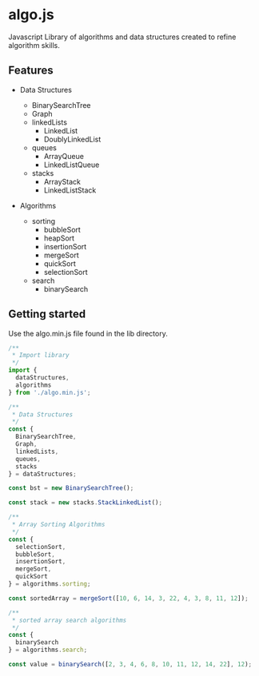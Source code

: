 # algo.js
Javascript Library of algorithms and data structures created to refine algorithm skills.

## Features

* Data Structures
  - BinarySearchTree
  - Graph
  - linkedLists
    - LinkedList
    - DoublyLinkedList
  - queues
    - ArrayQueue
    - LinkedListQueue
  - stacks
    - ArrayStack
    - LinkedListStack

* Algorithms
  - sorting
    - bubbleSort
    - heapSort
    - insertionSort
    - mergeSort
    - quickSort
    - selectionSort
  - search
    - binarySearch

## Getting started
Use the algo.min.js file found in the lib directory.

```js
/**
 * Import library
 */
import {
  dataStructures,
  algorithms
} from './algo.min.js';

/**
 * Data Structures
 */
const {
  BinarySearchTree,
  Graph,
  linkedLists,
  queues,
  stacks
} = dataStructures;

const bst = new BinarySearchTree();

const stack = new stacks.StackLinkedList();

/**
 * Array Sorting Algorithms
 */
const {
  selectionSort,
  bubbleSort,
  insertionSort,
  mergeSort,
  quickSort
} = algorithms.sorting;

const sortedArray = mergeSort([10, 6, 14, 3, 22, 4, 3, 8, 11, 12]);

/**
 * sorted array search algorithms
 */
const {
  binarySearch
} = algorithms.search;

const value = binarySearch([2, 3, 4, 6, 8, 10, 11, 12, 14, 22], 12);

```
